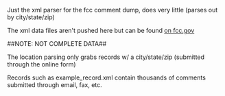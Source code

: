 Just the xml parser for the fcc comment dump, does very little (parses out by city/state/zip)

The xml data files aren't pushed here but can be found [on fcc.gov](http://www.fcc.gov/files/ecfs/14-28/ecfs-files.htm)

##NOTE: NOT COMPLETE DATA##

The location parsing only grabs records w/ a city/state/zip (submitted through the online form)

Records such as example_record.xml contain thousands of comments submitted through email, fax, etc.